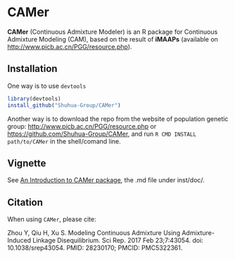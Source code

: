 # CAMer

**CAMer** (Continuous Admixture Modeler) is an R package for Continuous Admixture Modeling (CAM), based on the result of **iMAAPs** (available on http://www.picb.ac.cn/PGG/resource.php).

## Installation

One way is to use `devtools`

```r
library(devtools)
install_github("Shuhua-Group/CAMer")
```

Another way is to download the repo from the website of population genetic group: http://www.picb.ac.cn/PGG/resource.php or https://github.com/Shuhua-Group/CAMer, and run `R CMD INSTALL path/to/CAMer` in the shell/comand line.

## Vignette

See [An Introduction to CAMer package](https://github.com/Shuhua-Group/CAMer/blob/master/inst/doc/intro.md), the .md file under inst/doc/.

## Citation
When using ```CAMer```, please cite:

Zhou Y, Qiu H, Xu S. Modeling Continuous Admixture Using Admixture-Induced Linkage Disequilibrium. Sci Rep. 2017 Feb 23;7:43054. doi: 10.1038/srep43054. PMID: 28230170; PMCID: PMC5322361.
